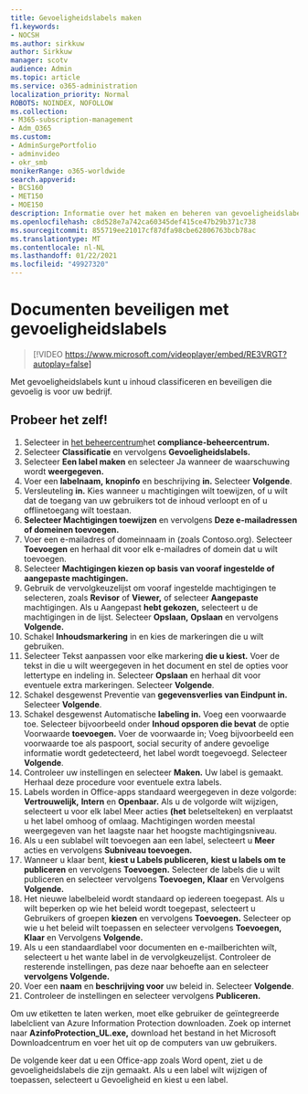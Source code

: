 ```yaml
---
title: Gevoeligheidslabels maken
f1.keywords:
- NOCSH
ms.author: sirkkuw
author: Sirkkuw
manager: scotv
audience: Admin
ms.topic: article
ms.service: o365-administration
localization_priority: Normal
ROBOTS: NOINDEX, NOFOLLOW
ms.collection:
- M365-subscription-management
- Adm_O365
ms.custom:
- AdminSurgePortfolio
- adminvideo
- okr_smb
monikerRange: o365-worldwide
search.appverid:
- BCS160
- MET150
- MOE150
description: Informatie over het maken en beheren van gevoeligheidslabels.
ms.openlocfilehash: c8d528e7a742ca60345def415ce47b29b371c738
ms.sourcegitcommit: 855719ee21017cf87dfa98cbe62806763bcb78ac
ms.translationtype: MT
ms.contentlocale: nl-NL
ms.lasthandoff: 01/22/2021
ms.locfileid: "49927320"
---
```

# <a name="protect-documents-with-sensitivity-labels"></a>Documenten beveiligen met gevoeligheidslabels

> [!VIDEO https://www.microsoft.com/videoplayer/embed/RE3VRGT?autoplay=false]

Met gevoeligheidslabels kunt u inhoud classificeren en beveiligen die gevoelig is voor uw bedrijf.

## <a name="try-it"></a>Probeer het zelf!

1. Selecteer in [het beheercentrum](https://admin.microsoft.com)het **compliance-beheercentrum.**
1. Selecteer **Classificatie** en vervolgens **Gevoeligheidslabels.**
1. Selecteer **Een label maken** en selecteer Ja wanneer de waarschuwing wordt **weergegeven.**
1. Voer een **labelnaam,** **knopinfo** en beschrijving **in.** Selecteer **Volgende**.
1. Versleuteling **in.** Kies wanneer u machtigingen wilt toewijzen, of u wilt dat de toegang van uw gebruikers tot de inhoud verloopt en of u offlinetoegang wilt toestaan.
1. **Selecteer Machtigingen toewijzen** en vervolgens **Deze e-mailadressen of domeinen toevoegen.**
1. Voer een e-mailadres of domeinnaam in (zoals Contoso.org).  Selecteer **Toevoegen** en herhaal dit voor elk e-mailadres of domein dat u wilt toevoegen.
1. Selecteer **Machtigingen kiezen op basis van vooraf ingestelde of aangepaste machtigingen.**
1. Gebruik de vervolgkeuzelijst om vooraf ingestelde machtigingen te selecteren, zoals **Revisor** of **Viewer,** of selecteer **Aangepaste** machtigingen. Als u Aangepast **hebt gekozen,** selecteert u de machtigingen in de lijst. Selecteer **Opslaan,** **Opslaan** en vervolgens **Volgende.**
1. Schakel **Inhoudsmarkering** in en kies de markeringen die u wilt gebruiken.
1. Selecteer Tekst aanpassen voor elke markering **die u kiest.** Voer de tekst in die u wilt weergegeven in het document en stel de opties voor lettertype en indeling in. Selecteer **Opslaan** en herhaal dit voor eventuele extra markeringen. Selecteer **Volgende**.
1. Schakel desgewenst Preventie van **gegevensverlies van Eindpunt in.** Selecteer **Volgende**.
1. Schakel desgewenst Automatische **labeling in.** Voeg een voorwaarde toe. Selecteer bijvoorbeeld onder **Inhoud opsporen die bevat** de optie Voorwaarde **toevoegen.** Voer de voorwaarde in; Voeg bijvoorbeeld een voorwaarde toe als paspoort, social security of andere gevoelige informatie wordt gedetecteerd, het label wordt toegevoegd. Selecteer **Volgende**.
1. Controleer uw instellingen en selecteer **Maken.** Uw label is gemaakt. Herhaal deze procedure voor eventuele extra labels.
1. Labels worden in Office-apps standaard weergegeven in deze volgorde: **Vertrouwelijk,** **Intern** en **Openbaar.** Als u de volgorde wilt wijzigen, selecteert u voor elk label Meer acties **(het** beletselteken) en verplaatst u het label omhoog of omlaag. Machtigingen worden meestal weergegeven van het laagste naar het hoogste machtigingsniveau.
1. Als u een sublabel wilt toevoegen aan een label, selecteert u **Meer** acties en vervolgens **Subniveau toevoegen.**
1. Wanneer u klaar bent, **kiest u Labels publiceren,** **kiest u labels om te publiceren** en vervolgens **Toevoegen.** Selecteer de labels die u wilt publiceren en selecteer vervolgens **Toevoegen,** **Klaar** en Vervolgens **Volgende.**
1. Het nieuwe labelbeleid wordt standaard op iedereen toegepast. Als u wilt beperken op wie het beleid wordt toegepast, selecteert u Gebruikers of groepen **kiezen** en vervolgens **Toevoegen.** Selecteer op wie u het beleid wilt toepassen en selecteer vervolgens **Toevoegen,** **Klaar** en Vervolgens **Volgende.**
1. Als u een standaardlabel voor documenten en e-mailberichten wilt, selecteert u het wante label in de vervolgkeuzelijst. Controleer de resterende instellingen, pas deze naar behoefte aan en selecteer **vervolgens Volgende.**
1. Voer een **naam** en **beschrijving voor** uw beleid in. Selecteer **Volgende**.
1. Controleer de instellingen en selecteer vervolgens **Publiceren.**

Om uw etiketten te laten werken, moet elke gebruiker de geïntegreerde labelclient van Azure Information Protection downloaden. Zoek op internet naar **AzinfoProtection_UL.exe,** download het bestand in het Microsoft Downloadcentrum en voer het uit op de computers van uw gebruikers.

De volgende keer dat u een Office-app zoals Word opent, ziet u de gevoeligheidslabels die zijn gemaakt. Als u een label wilt wijzigen of toepassen, selecteert u Gevoeligheid en kiest u een label.

